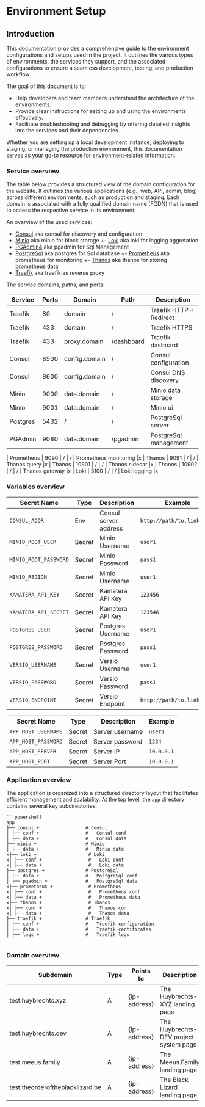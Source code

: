 # Environment Setup

## Introduction

This documentation provides a comprehensive guide to the environment configurations and setups used in the project. It outlines the various types of environments, the services they support, and the associated configurations to ensure a seamless development, testing, and production workflow.

The goal of this document is to:

- Help developers and team members understand the architecture of the environments.
- Provide clear instructions for setting up and using the environments effectively.
- Facilitate troubleshooting and debugging by offering detailed insights into the services and their dependencies.

Whether you are setting up a local development instance, deploying to staging, or managing the production environment, this documentation serves as your go-to resource for environment-related information.

### Service overview

The table below provides a structured view of the domain configuration for the website. It outlines the various applications (e.g., web, API, admin, blog) across different environments, such as production and staging. Each domain is associated with a fully qualified domain name (FQDN) that is used to access the respective service in its environment.

An overview of the used services:

- [Consul](./services/consul.md) aka consul for discovery and configuration
- [Minio](./services/minio.md) aka minio for block storage
+- [Loki](./services/loki.md) aka loki for logging aggretation
- [PGAdmin4](./services/pgadmin.md) aka pgadmin for Sql Management
- [PostgreSql](./services/postgres.md) aka postgres for Sql database
+- [Prometheus](./services/prometheus.md) aka prometheus for monitoring
+- [Thanos](./services/thanos.md) aka thanos for storing prometheus data
- [Traefik](./services/traefik.md) aka traefik as reverse proxy

The service domains, paths, and ports:

| Service    | Ports | Domain         | Path        | Description |
|------------|-------|----------------|-------------| ----------- |
| Traefik    |    80 | domain         | /           | Traefik HTTP + Redirect |
| Traefik    |   433 | domain         | /           | Traefik HTTPS |
| Traefik    |   433 | proxy.domain   | /dashboard  | Traefik dasboard |
| Consul     |  8500 | config.domain  | /           | Consul configuration |
| Consul     |  8600 | config.domain  | /           | Consul DNS discovery |
| Minio      |  9000 | data.domain    | /           | Minio data storage |
| Minio      |  9001 | data.domain    | /           | Minio ui |
| Postgres   |  5432 | /              | /           | PostgreSql server |
| PGAdmin    |  9080 | data.domain    | /pgadmin    | PostgreSql management |

| Prometheus |  9090 | /              | /           | Prometheus monitoring |x
| Thanos     |  9091 | /              | /           | Thanos query  |x
| Thanos     | 10901 | /              | /           | Thanos sidecar |x
| Thanos     | 10902 | /              | /           | Thanos gateway |x
| Loki       |  3100 | /              | /           | Loki logging |x

### Variables overview

| Secret Name           | Type   | Description               | Example  |
|-----------------------|--------|---------------------------|----------|
| `CONSUL_ADDR`         | Env    | Consul server address     | `http://path/to.link:8500`  |
| `MINIO_ROOT_USER`     | Secret | Minio Username            | `user1`  |
| `MINIO_ROOT_PASSWORD` | Secret | Minio Password            | `pass1`  |
| `MINIO_REGION`        | Secret | Minio Username            | `user1`  |
| `KAMATERA_API_KEY`    | Secret | Kamatera API Key          | `123456` |
| `KAMATERA_API_SECRET` | Secret | Kamatera API Key          | `123546` |
| `POSTGRES_USER`       | Secret | Postgres Username         | `user1`  |
| `POSTGRES_PASSWORD`   | Secret | Postgres Password         | `pass1`  |
| `VERSIO_USERNAME`     | Secret | Versio Username           | `user1`  |
| `VERSIO_PASSWORD`     | Secret | Versio Password           | `pass1`  |
| `VERSIO_ENDPOINT`     | Secret | Versio Endpoint           | `http://path/to.link` |

| Secret Name           | Type   | Description               | Example  |
|-----------------------|--------|---------------------------|----------|
| `APP_HOST_USERNAME`   | Secret | Server username           | `user1`  |
| `APP_HOST_PASSWORD`   | Secret | Server password           | `1234`   |
| `APP_HOST_SERVER`     | Secret | Server IP                 | `10.0.0.1` |
| `APP_HOST_PORT`       | Secret | Server Port               | `10.0.0.1` |

### Application overview

The application is organized into a structured directory layout that facilitates efficient management and scalability. At the top level, the `app` directory contains several key subdirectories:

    ```powershell
    app
    ├── consul +                 # Consul
    │ ├── conf +                 #   Consul conf
    │ ├── data +                 #   Consul data
    ├── minio +                  # Minio
    │ ├── data +                 #   Minio data
    x├── loki +                   # Loki
    x│ ├── conf +                 #   Loki conf
    x│ ├── data +                 #   Loki data
    ├── postgres +               # PostgreSql
    │ ├── data +                 #   PostgreSql conf
    │ ├── pgadmin +              #   PostgreSql data
    x├── prometheus +             # Prometheus
    x│ ├── conf +                 #   Prometheus conf
    x│ ├── data +                 #   Prometheus data
    x├── thanos +                 # Thanos
    x│ ├── conf +                 #   Thanos conf
    x│ ├── data +                 #   Thanos data
    ├── traefik +                # Traefik
    │ ├── conf +                 #   Traefik configuration
    │ ├── data +                 #   Traefik certificates
    │ ├── logs +                 #   Traefik logs
    ```

### Domain overview

| Subdomain                         | Type | Points to        | Description |
|-----------------------------------|------|------------------|-------------|
| test.huybrechts.xyz               | A    | {ip-address}     | The Huybrechts-XYZ landing page |
| test.huybrechts.dev               | A    | {ip-address}     | The Huybrechts-DEV project system page |
| test.meeus.family                 | A    | {ip-address}     | The Meeus.Family landing page |
| test.theorderoftheblacklizard.be  | A    | {ip-address}     | The Black Lizard landing page |
